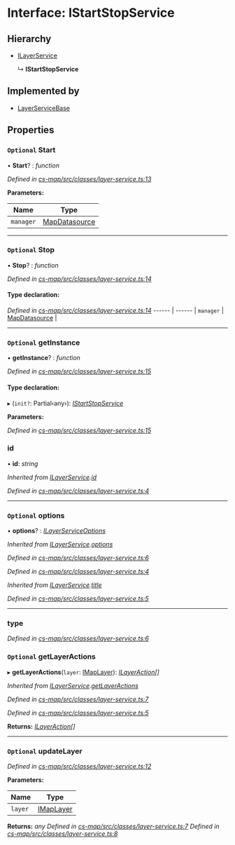 # Interface: IStartStopService

## Hierarchy

* [ILayerService](_cs_map_src_classes_layer_service_.ilayerservice.md)

  ↳ **IStartStopService**

## Implemented by

* [LayerServiceBase](../classes/_cs_map_src_classes_layer_service_.layerservicebase.md)

## Properties

### `Optional` Start

• **Start**? : *function*

*Defined in [cs-map/src/classes/layer-service.ts:13](https://github.com/TNOCS/csnext/blob/99cbd46d/packages/cs-map/src/classes/layer-service.ts#L13)*

**Parameters:**

Name | Type |
------ | ------ |
`manager` | [MapDatasource](../classes/_cs_map_src_datasources_map_datasource_.mapdatasource.md) |

___

### `Optional` Stop

• **Stop**? : *function*

*Defined in [cs-map/src/classes/layer-service.ts:14](https://github.com/TNOCS/csnext/blob/99cbd46d/packages/cs-map/src/classes/layer-service.ts#L14)*

#### Type declaration:

*Defined in [cs-map/src/classes/layer-service.ts:14](https://github.com/TNOCS/csnext/blob/99cbd46d/packages/cs-map/src/classes/layer-service.ts#L14)*
------ | ------ |
`manager` | [MapDatasource](../classes/_cs_map_src_datasources_map_datasource_.mapdatasource.md) |

___

### `Optional` getInstance

• **getInstance**? : *function*

*Defined in [cs-map/src/classes/layer-service.ts:15](https://github.com/TNOCS/csnext/blob/99cbd46d/packages/cs-map/src/classes/layer-service.ts#L15)*

#### Type declaration:

▸ (`init?`: Partial‹any›): *[IStartStopService](_cs_map_src_classes_layer_service_.istartstopservice.md)*

**Parameters:**

*Defined in [cs-map/src/classes/layer-service.ts:15](https://github.com/TNOCS/csnext/blob/99cbd46d/packages/cs-map/src/classes/layer-service.ts#L15)*

###  id

• **id**: *string*

*Inherited from [ILayerService](_cs_map_src_classes_layer_service_.ilayerservice.md).[id](_cs_map_src_classes_layer_service_.ilayerservice.md#id)*

*Defined in [cs-map/src/classes/layer-service.ts:4](https://github.com/TNOCS/csnext/blob/99cbd46d/packages/cs-map/src/classes/layer-service.ts#L4)*

___

### `Optional` options

• **options**? : *[ILayerServiceOptions](_cs_map_src_classes_layer_service_options_.ilayerserviceoptions.md)*

*Inherited from [ILayerService](_cs_map_src_classes_layer_service_.ilayerservice.md).[options](_cs_map_src_classes_layer_service_.ilayerservice.md#optional-options)*

*Defined in [cs-map/src/classes/layer-service.ts:6](https://github.com/TNOCS/csnext/blob/99cbd46d/packages/cs-map/src/classes/layer-service.ts#L6)*

*Defined in [cs-map/src/classes/layer-service.ts:4](https://github.com/TNOCS/csnext/blob/99cbd46d/packages/cs-map/src/classes/layer-service.ts#L4)*

*Inherited from [ILayerService](_cs_map_src_classes_layer_service_.ilayerservice.md).[title](_cs_map_src_classes_layer_service_.ilayerservice.md#optional-title)*

*Defined in [cs-map/src/classes/layer-service.ts:5](https://github.com/TNOCS/csnext/blob/99cbd46d/packages/cs-map/src/classes/layer-service.ts#L5)*

___

###  type

*Defined in [cs-map/src/classes/layer-service.ts:6](https://github.com/TNOCS/csnext/blob/99cbd46d/packages/cs-map/src/classes/layer-service.ts#L6)*

### `Optional` getLayerActions

▸ **getLayerActions**(`layer`: [IMapLayer](_cs_map_src_classes_imap_layer_.imaplayer.md)): *[ILayerAction](_cs_map_src_classes_ilayer_action_.ilayeraction.md)[]*

*Inherited from [ILayerService](_cs_map_src_classes_layer_service_.ilayerservice.md).[getLayerActions](_cs_map_src_classes_layer_service_.ilayerservice.md#optional-getlayeractions)*

*Defined in [cs-map/src/classes/layer-service.ts:7](https://github.com/TNOCS/csnext/blob/99cbd46d/packages/cs-map/src/classes/layer-service.ts#L7)*

*Defined in [cs-map/src/classes/layer-service.ts:5](https://github.com/TNOCS/csnext/blob/99cbd46d/packages/cs-map/src/classes/layer-service.ts#L5)*

**Returns:** *[ILayerAction](_cs_map_src_classes_ilayer_action_.ilayeraction.md)[]*

___

### `Optional` updateLayer

*Defined in [cs-map/src/classes/layer-service.ts:12](https://github.com/TNOCS/csnext/blob/99cbd46d/packages/cs-map/src/classes/layer-service.ts#L12)*

**Parameters:**

Name | Type |
------ | ------ |
`layer` | [IMapLayer](_cs_map_src_classes_imap_layer_.imaplayer.md) |

**Returns:** *any*
*Defined in [cs-map/src/classes/layer-service.ts:7](https://github.com/TNOCS/csnext/blob/99cbd46d/packages/cs-map/src/classes/layer-service.ts#L7)*
*Defined in [cs-map/src/classes/layer-service.ts:8](https://github.com/TNOCS/csnext/blob/99cbd46d/packages/cs-map/src/classes/layer-service.ts#L8)*
